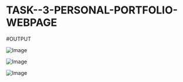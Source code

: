 # TASK--3-PERSONAL-PORTFOLIO-WEBPAGE

#OUTPUT

![Image](https://github.com/user-attachments/assets/d4afc16b-3306-4cad-8bd4-139556d95a13)

![Image](https://github.com/user-attachments/assets/99006b39-a4c2-4b71-a851-449bd1f43d1c)

![Image](https://github.com/user-attachments/assets/c7404958-d0be-4c8b-a6e1-d6c5798255c5)
